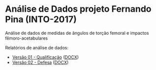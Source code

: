 # Análise de Dados projeto Fernando Pina (INTO-2017)

Análise de dados de medidas de ângulos de torção femoral e impactos fêmoro-acetabulares

Relatórios de análise de dados:

- [Versão 01 - Qualificação][reportviz-v01] ([DOCX][docx-v01])
- [Versão 02 - Defesa][reportviz-v02] ([DOCX][docx-v02])

[reportviz-v01]: report/analise_dados_FP_2017-v01.md
[docx-v01]: report/analise_dados_FP_2017-v01.docx?raw=true
[reportviz-v02]: report/analise_dados_FP_2017-v02.md
[docx-v02]: report/analise_dados_FP_2017-v02.docx?raw=true
